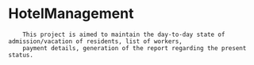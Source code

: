 # HotelManagement
        This project is aimed to maintain the day-to-day state of admission/vacation of residents, list of workers, 
        payment details, generation of the report regarding the present status.
       
